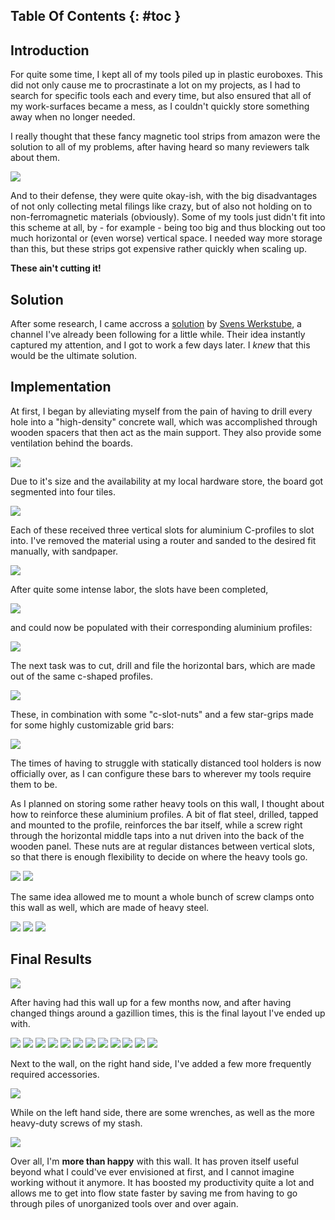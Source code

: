 ## Table Of Contents {: #toc }

## Introduction

For quite some time, I kept all of my tools piled up in plastic euroboxes. This did not only cause me to procrastinate a lot on my projects, as I had to search for specific tools each and every time, but also ensured that all of my work-surfaces became a mess, as I couldn't quickly store something away when no longer needed.

I really thought that these fancy magnetic tool strips from amazon were the solution to all of my problems, after having heard so many reviewers talk about them.

<img src="/assets/images/customizable_tool_wall__1.jpg" class="half-width-image"/>

And to their defense, they were quite okay-ish, with the big disadvantages of not only collecting metal filings like crazy, but of also not holding on to non-ferromagnetic materials (obviously). Some of my tools just didn't fit into this scheme at all, by - for example - being too big and thus blocking out too much horizontal or (even worse) vertical space. I needed way more storage than this, but these strips got expensive rather quickly when scaling up.

**These ain't cutting it!**

## Solution

After some research, I came accross a [solution](https://www.youtube.com/watch?v=4dredPWrXOI) by [Svens Werkstube](https://www.svens-werkstube.de), a channel I've already been following for a little while. Their idea instantly captured my attention, and I got to work a few days later. I *knew* that this would be the ultimate solution.

## Implementation

At first, I began by alleviating myself from the pain of having to drill every hole into a "high-density" concrete wall, which was accomplished through wooden spacers that then act as the main support. They also provide some ventilation behind the boards.

<img src="/assets/images/customizable_tool_wall__2.jpg" class="half-width-image"/>

Due to it's size and the availability at my local hardware store, the board got segmented into four tiles.

<img src="/assets/images/customizable_tool_wall__3.jpg" class="half-width-image"/>

Each of these received three vertical slots for aluminium C-profiles to slot into. I've removed the material using a router and sanded to the desired fit manually, with sandpaper.

<img src="/assets/images/customizable_tool_wall__4.jpg" class="half-width-image"/>

After quite some intense labor, the slots have been completed,

<img src="/assets/images/customizable_tool_wall__5.jpg" class="half-width-image"/>

and could now be populated with their corresponding aluminium profiles:

<img src="/assets/images/customizable_tool_wall__6.jpg" class="half-width-image"/>

The next task was to cut, drill and file the horizontal bars, which are made out of the same c-shaped profiles.

<img src="/assets/images/customizable_tool_wall__7.jpg" class="half-width-image"/>

These, in combination with some "c-slot-nuts" and a few star-grips made for some highly customizable grid bars:

<img src="/assets/images/customizable_tool_wall__8.jpg" class="half-width-image"/>

The times of having to struggle with statically distanced tool holders is now officially over, as I can configure these bars to wherever my tools require them to be.

As I planned on storing some rather heavy tools on this wall, I thought about how to reinforce these aluminium profiles. A bit of flat steel, drilled, tapped and mounted to the profile, reinforces the bar itself, while a screw right through the horizontal middle taps into a nut driven into the back of the wooden panel. These nuts are at regular distances between vertical slots, so that there is enough flexibility to decide on where the heavy tools go.

<img src="/assets/images/customizable_tool_wall__9.jpg" class="half-width-image"/>

<img src="/assets/images/customizable_tool_wall__10.jpg" class="half-width-image"/>

The same idea allowed me to mount a whole bunch of screw clamps onto this wall as well, which are made of heavy steel.

<img src="/assets/images/customizable_tool_wall__11.jpg" class="half-width-image"/>

<img src="/assets/images/customizable_tool_wall__12.jpg" class="half-width-image"/>

<img src="/assets/images/customizable_tool_wall__13.jpg" class="half-width-image"/>

## Final Results

<img src="/assets/images/customizable_tool_wall__28.jpg" class="full-width-image"/>

After having had this wall up for a few months now, and after having changed things around a gazillion times, this is the final layout I've ended up with.

<img src="/assets/images/customizable_tool_wall__15.jpg" class="half-width-image"/>

<img src="/assets/images/customizable_tool_wall__16.jpg" class="half-width-image"/>

<img src="/assets/images/customizable_tool_wall__17.jpg" class="half-width-image"/>

<img src="/assets/images/customizable_tool_wall__18.jpg" class="half-width-image"/>

<img src="/assets/images/customizable_tool_wall__19.jpg" class="half-width-image"/>

<img src="/assets/images/customizable_tool_wall__20.jpg" class="half-width-image"/>

<img src="/assets/images/customizable_tool_wall__21.jpg" class="half-width-image"/>

<img src="/assets/images/customizable_tool_wall__22.jpg" class="half-width-image"/>

<img src="/assets/images/customizable_tool_wall__23.jpg" class="half-width-image"/>

<img src="/assets/images/customizable_tool_wall__24.jpg" class="half-width-image"/>

<img src="/assets/images/customizable_tool_wall__25.jpg" class="half-width-image"/>

<img src="/assets/images/customizable_tool_wall__26.jpg" class="half-width-image"/>

Next to the wall, on the right hand side, I've added a few more frequently required accessories.

<img src="/assets/images/customizable_tool_wall__27.jpg" class="half-width-image"/>

While on the left hand side, there are some wrenches, as well as the more heavy-duty screws of my stash.

<img src="/assets/images/customizable_tool_wall__14.jpg" class="half-width-image"/>

Over all, I'm **more than happy** with this wall. It has proven itself useful beyond what I could've ever envisioned at first, and I cannot imagine working without it anymore. It has boosted my productivity quite a lot and allows me to get into flow state faster by saving me from having to go through piles of unorganized tools over and over again.